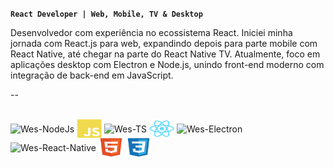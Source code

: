 **`React Developer | Web, Mobile, TV & Desktop`**

Desenvolvedor com experiência no ecossistema React. Iniciei minha jornada com React.js para web, expandindo depois para parte mobile com React Native, até chegar na parte do React Native TV. Atualmente, foco em aplicações desktop com Electron e Node.js, unindo front-end moderno com integração de back-end em JavaScript.

--

<div style="display: inline_block"><br>
  <img align="center" title="NodeJS" alt="Wes-NodeJs" height="30" width="40" src="https://cdn.jsdelivr.net/gh/devicons/devicon@latest/icons/nodejs/nodejs-original.svg" />
  <img align="center" title="Javascript" alt="Wes-Js" height="30" width="40" src="https://raw.githubusercontent.com/devicons/devicon/master/icons/javascript/javascript-plain.svg">
  <img align="center" title="TypeScript" alt="Wes-TS" height="30" width="40" src="https://cdn.jsdelivr.net/gh/devicons/devicon@latest/icons/typescript/typescript-original.svg" />          
  <img align="center" title="ReactJS" alt="Wes-React" height="30" width="40" src="https://raw.githubusercontent.com/devicons/devicon/master/icons/react/react-original.svg">
  <img align="center" title="Electron" alt="Wes-Electron" height="30" width="40" src="https://cdn.jsdelivr.net/gh/devicons/devicon@latest/icons/electron/electron-original.svg" />
  <img align="center" title="React-Native" alt="Wes-React-Native" height="30" width="40" src="https://cdn.jsdelivr.net/gh/devicons/devicon@latest/icons/reactnative/reactnative-original.svg" />
  <img align="center" title="HTML5" alt="Wes-HTML" height="30" width="40" src="https://raw.githubusercontent.com/devicons/devicon/master/icons/html5/html5-original.svg">
  <img align="center" title="CSS" alt="Wes-CSS" height="30" width="40" src="https://raw.githubusercontent.com/devicons/devicon/master/icons/css3/css3-original.svg">
</div>

##

<!--
<div> 
  <a href="https://instagram.com/weslenmaricato" target="_blank"><img src="https://img.shields.io/badge/-Instagram-%23E4405F?style=for-the-badge&logo=instagram&logoColor=white" target="_blank"></a>
 	<a href="https://www.twitch.tv/rafaballerinii" target="_blank"><img src="https://img.shields.io/badge/Twitch-9146FF?style=for-the-badge&logo=twitch&logoColor=white" target="_blank"></a>
 <a href="https://discord.gg/wagxzStdcR" target="_blank"><img src="https://img.shields.io/badge/Discord-7289DA?style=for-the-badge&logo=discord&logoColor=white" target="_blank"></a> 
  <a href = "mailto:contatorafaballerini@gmail.com"><img src="https://img.shields.io/badge/-Gmail-%23333?style=for-the-badge&logo=gmail&logoColor=white" target="_blank"></a>
  <a href="https://www.linkedin.com/in/rafaella-ballerini-45875016a" target="_blank"><img src="https://img.shields.io/badge/-LinkedIn-%230077B5?style=for-the-badge&logo=linkedin&logoColor=white" target="_blank"></a> 
  
</div>
-->
